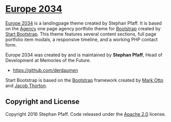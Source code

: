 # [Europe 2034](http://europe2034.org/)

[Europe 2034](http://europe2034.org) is a landingpage theme created by Stephan Pfaff. It is based on the [Agency](http://startbootstrap.com/template-overviews/agency/) one page agency portfolio theme for [Bootstrap](http://getbootstrap.com/) created by [Start Bootstrap](http://startbootstrap.com/). This theme features several content sections, full page portfolio item modals, a responsive timeline, and a working PHP contact form.

Europe 2034 was created by and is maintained by **Stephan Pfaff**, Head of Development at Memories of the Future.

* https://github.com/derdaumen

Start Bootstrap is based on the [Bootstrap](http://getbootstrap.com/) framework created by [Mark Otto](https://twitter.com/mdo) and [Jacob Thorton](https://twitter.com/fat).

## Copyright and License

Copyright 2016 Stephan Pfaff. Code released under the [Apache 2.0](https://github.com/IronSummitMedia/startbootstrap-agency/blob/gh-pages/LICENSE) license.
